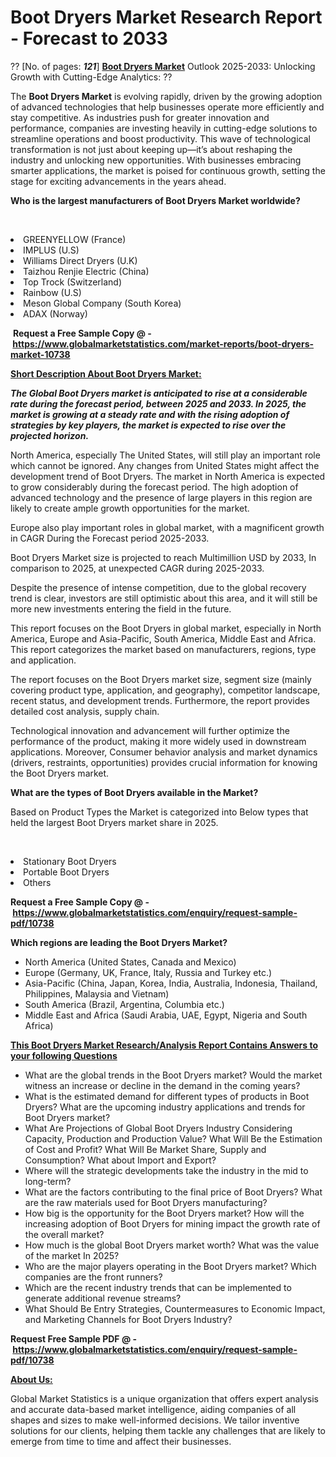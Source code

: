 <H1>Boot Dryers Market Research Report - Forecast to 2033</H1><p>?? [No. of pages:&nbsp;<strong><em>121</em></strong>]&nbsp;<strong><a href="https://www.globalmarketstatistics.com/market-reports/boot-dryers-market-10738">Boot Dryers&nbsp;Market</a></strong>&nbsp;Outlook 2025-2033: Unlocking Growth with Cutting-Edge Analytics: ??</p><p>The <strong>Boot Dryers Market</strong> is evolving rapidly, driven by the growing adoption of advanced technologies that help businesses operate more efficiently and stay competitive. As industries push for greater innovation and performance, companies are investing heavily in cutting-edge solutions to streamline operations and boost productivity. This wave of technological transformation is not just about keeping up&mdash;it&rsquo;s about reshaping the industry and unlocking new opportunities. With businesses embracing smarter applications, the market is poised for continuous growth, setting the stage for exciting advancements in the years ahead.</p><p><strong>Who is the largest manufacturers of Boot Dryers Market worldwide?</strong></p><p>&nbsp;<li>GREENYELLOW (France)<li> IMPLUS (U.S)<li> Williams Direct Dryers (U.K)<li> Taizhou Renjie Electric (China)<li> Top Trock (Switzerland)<li> Rainbow (U.S)<li> Meson Global Company (South Korea)<li> ADAX (Norway)</p><p>&nbsp;<strong>Request a Free Sample Copy @ -&nbsp;<a href="https://www.globalmarketstatistics.com/market-reports/boot-dryers-market-10738">https://www.globalmarketstatistics.com/market-reports/boot-dryers-market-10738</a></strong></p><p><strong><u>Short Description About Boot Dryers Market:</u></strong></p><p><strong><em>The Global Boot Dryers market is anticipated to rise at a considerable rate during the forecast period, between 2025 and 2033. In 2025, the market is growing at a steady rate and with the rising adoption of strategies by key players, the market is expected to rise over the projected horizon.</em></strong></p><p>North America, especially The United States, will still play an important role which cannot be ignored. Any changes from United States might affect the development trend of Boot Dryers. The market in North America is expected to grow considerably during the forecast period. The high adoption of advanced technology and the presence of large players in this region are likely to create ample growth opportunities for the market.</p><p>Europe also play important roles in global market, with a magnificent growth in CAGR During the Forecast period 2025-2033.</p><p>Boot Dryers Market size is projected to reach Multimillion USD by 2033, In comparison to 2025, at unexpected CAGR during 2025-2033.</p><p>Despite the presence of intense competition, due to the global recovery trend is clear, investors are still optimistic about this area, and it will still be more new investments entering the field in the future.</p><p>This report focuses on the Boot Dryers in global market, especially in North America, Europe and Asia-Pacific, South America, Middle East and Africa. This report categorizes the market based on manufacturers, regions, type and application.</p><p>The report focuses on the Boot Dryers market size, segment size (mainly covering product type, application, and geography), competitor landscape, recent status, and development trends. Furthermore, the report provides detailed cost analysis, supply chain.</p><p>Technological innovation and advancement will further optimize the performance of the product, making it more widely used in downstream applications. Moreover, Consumer behavior analysis and market dynamics (drivers, restraints, opportunities) provides crucial information for knowing the Boot Dryers market.</p><p><strong>What are the types of Boot Dryers available in the Market?</strong></p><p>Based on Product Types the Market is categorized into Below types that held the largest Boot Dryers market share in 2025.</p><p>&nbsp;<li>Stationary Boot Dryers<li> Portable Boot Dryers<li> Others&nbsp;</p><p><strong>Request a Free Sample Copy @ -&nbsp;<a href="https://www.globalmarketstatistics.com/enquiry/request-sample-pdf/10738">https://www.globalmarketstatistics.com/enquiry/request-sample-pdf/10738</a></strong></p><p><strong>Which regions are leading the Boot Dryers Market?</strong></p><ul><li>North America (United States, Canada and Mexico)</li><li>Europe (Germany, UK, France, Italy, Russia and Turkey etc.)</li><li>Asia-Pacific (China, Japan, Korea, India, Australia, Indonesia, Thailand, Philippines, Malaysia and Vietnam)</li><li>South America (Brazil, Argentina, Columbia etc.)</li><li>Middle East and Africa (Saudi Arabia, UAE, Egypt, Nigeria and South Africa)</li></ul><p><strong><u>This Boot Dryers Market Research/Analysis Report Contains Answers to your following Questions</u></strong></p><ul><li>What are the global trends in the Boot Dryers market? Would the market witness an increase or decline in the demand in the coming years?</li><li>What is the estimated demand for different types of products in Boot Dryers? What are the upcoming industry applications and trends for Boot Dryers market?</li><li>What Are Projections of Global Boot Dryers Industry Considering Capacity, Production and Production Value? What Will Be the Estimation of Cost and Profit? What Will Be Market Share, Supply and Consumption? What about Import and Export?</li><li>Where will the strategic developments take the industry in the mid to long-term?</li><li>What are the factors contributing to the final price of Boot Dryers? What are the raw materials used for Boot Dryers manufacturing?</li><li>How big is the opportunity for the Boot Dryers market? How will the increasing adoption of Boot Dryers for mining impact the growth rate of the overall market?</li><li>How much is the global Boot Dryers market worth? What was the value of the market In 2025?</li><li>Who are the major players operating in the Boot Dryers market? Which companies are the front runners?</li><li>Which are the recent industry trends that can be implemented to generate additional revenue streams?</li><li>What Should Be Entry Strategies, Countermeasures to Economic Impact, and Marketing Channels for Boot Dryers Industry?</li></ul><p><strong>Request Free Sample PDF @ -&nbsp;<a href="https://www.globalmarketstatistics.com/enquiry/request-sample-pdf/10738">https://www.globalmarketstatistics.com/enquiry/request-sample-pdf/10738</a></strong></p><p><strong><u>About Us:</u></strong></p><p>Global Market Statistics&nbsp;is a unique organization that offers expert analysis and accurate data-based market intelligence, aiding companies of all shapes and sizes to make well-informed decisions. We tailor inventive solutions for our clients, helping them tackle any challenges that are likely to emerge from time to time and affect their businesses.</p>
